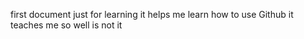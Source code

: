 first document 
just for learning
it helps me learn how to use Github
it teaches me so well
is not it
